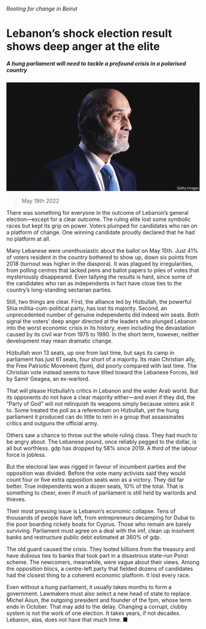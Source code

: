 ###### Rooting for change in Beirut

# Lebanon’s shock election result shows deep anger at the elite 

##### A hung parliament will need to tackle a profound crisis in a polarised country 

![image](images/20220521_MAP001.jpg) 

> May 19th 2022 

There was something for everyone in the outcome of Lebanon’s general election—except for a clear outcome. The ruling elite lost some symbolic races but kept its grip on power. Voters plumped for candidates who ran on a platform of change. One winning candidate proudly declared that he had no platform at all.

Many Lebanese were unenthusiastic about the ballot on May 15th. Just 41% of voters resident in the country bothered to show up, down six points from 2018 (turnout was higher in the diaspora). It was plagued by irregularities, from polling centres that lacked pens and ballot papers to piles of votes that mysteriously disappeared. Even tallying the results is hard, since some of the candidates who ran as independents in fact have close ties to the country’s long-standing sectarian parties.

Still, two things are clear. First, the alliance led by Hizbullah, the powerful Shia militia-cum-political party, has lost its majority. Second, an unprecedented number of genuine independents did indeed win seats. Both signal the voters’ deep anger directed at the leaders who plunged Lebanon into the worst economic crisis in its history, even including the devastation caused by its civil war from 1975 to 1990. In the short term, however, neither development may mean dramatic change.

Hizbullah won 13 seats, up one from last time, but says its camp in parliament has just 61 seats, four short of a majority. Its main Christian ally, the Free Patriotic Movement (fpm), did poorly compared with last time. The Christian vote instead seems to have tilted toward the Lebanese Forces, led by Samir Geagea, an ex-warlord.

That will please Hizbullah’s critics in Lebanon and the wider Arab world. But its opponents do not have a clear majority either—and even if they did, the “Party of God” will not relinquish its weapons simply because voters ask it to. Some treated the poll as a referendum on Hizbullah, yet the hung parliament it produced can do little to rein in a group that assassinates critics and outguns the official army.

Others saw a chance to throw out the whole ruling class. They had much to be angry about. The Lebanese pound, once reliably pegged to the dollar, is all but worthless. gdp has dropped by 58% since 2019. A third of the labour force is jobless. 

But the electoral law was rigged in favour of incumbent parties and the opposition was divided. Before the vote many activists said they would count four or five extra opposition seats won as a victory. They did far better. True independents won a dozen seats, 10% of the total. That is something to cheer, even if much of parliament is still held by warlords and thieves.

Their most pressing issue is Lebanon’s economic collapse. Tens of thousands of people have left, from entrepreneurs decamping for Dubai to the poor boarding rickety boats for Cyprus. Those who remain are barely surviving. Parliament must agree on a deal with the imf, clean up insolvent banks and restructure public debt estimated at 360% of gdp.

The old guard caused the crisis. They looted billions from the treasury and have dubious ties to banks that took part in a disastrous state-run Ponzi scheme. The newcomers, meanwhile, were vague about their views. Among the opposition blocs, a centre-left party that fielded dozens of candidates had the closest thing to a coherent economic platform. It lost every race.

Even without a hung parliament, it usually takes months to form a government. Lawmakers must also select a new head of state to replace Michel Aoun, the outgoing president and founder of the fpm, whose term ends in October. That may add to the delay. Changing a corrupt, clubby system is not the work of one election. It takes years, if not decades. Lebanon, alas, does not have that much time. ■

